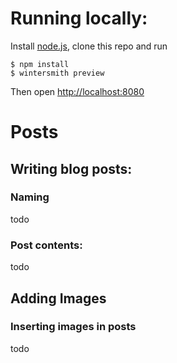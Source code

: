 # Running locally:

Install [node.js](http://nodejs.org), clone this repo and run

    $ npm install
    $ wintersmith preview

Then open [http://localhost:8080](http://localhost:8080)

# Posts

## Writing blog posts:

### Naming

todo

### Post contents:

todo

## Adding Images

### Inserting images in posts

todo

